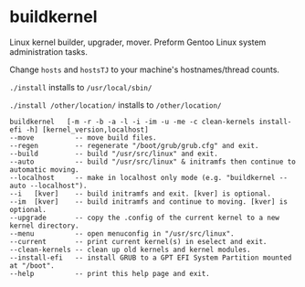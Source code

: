 # buildkernel
Linux kernel builder, upgrader, mover. Preform Gentoo Linux system administration tasks.

Change ```hosts``` and ```hostsTJ``` to your machine's hostnames/thread counts.

```./install``` installs to ```/usr/local/sbin/```

```./install /other/location/``` installs to ```/other/location/```

```
buildkernel   [-m -r -b -a -l -i -im -u -me -c clean-kernels install-efi -h] [kernel_version,localhost]
--move          -- move build files.
--regen         -- regenerate "/boot/grub/grub.cfg" and exit.
--build         -- build "/usr/src/linux" and exit.
--auto          -- build "/usr/src/linux" & initramfs then continue to automatic moving.
--localhost     -- make in localhost only mode (e.g. "buildkernel --auto --localhost").
--i   [kver]    -- build initramfs and exit. [kver] is optional.
--im  [kver]    -- build initramfs and continue to moving. [kver] is optional.
--upgrade       -- copy the .config of the current kernel to a new kernel directory.
--menu          -- open menuconfig in "/usr/src/linux".
--current       -- print current kernel(s) in eselect and exit.
--clean-kernels -- clean up old kernels and kernel modules.
--install-efi   -- install GRUB to a GPT EFI System Partition mounted at "/boot".
--help          -- print this help page and exit.
```
